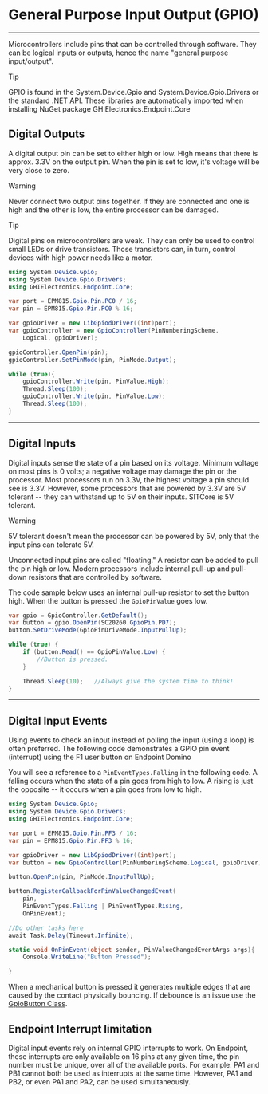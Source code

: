 ﻿# General Purpose Input Output (GPIO)
---
Microcontrollers include pins that can be controlled through software. They can be logical inputs or outputs, hence the name "general purpose input/output".

> [!Tip]
> GPIO is found in the System.Device.Gpio and System.Device.Gpio.Drivers or the standard .NET API. These libraries are automatically imported when installing  NuGet package GHIElectronics.Endpoint.Core 

## Digital Outputs
A digital output pin can be set to either high or low.  High means that there is approx. 3.3V on the output pin. When the pin is set to low, it's voltage will be very close to zero.

> [!Warning]
> Never connect two output pins together. If they are connected and one is high and the other is low, the entire processor can be damaged.

> [!Tip]
> Digital pins on microcontrollers are weak. They can only be used to control small LEDs or drive transistors. Those transistors can, in turn, control devices with high power needs like a motor.

```cs
using System.Device.Gpio;
using System.Device.Gpio.Drivers;
using GHIElectronics.Endpoint.Core;

var port = EPM815.Gpio.Pin.PC0 / 16;
var pin = EPM815.Gpio.Pin.PC0 % 16;

var gpioDriver = new LibGpiodDriver((int)port);
var gpioController = new GpioController(PinNumberingScheme.
    Logical, gpioDriver);

gpioController.OpenPin(pin);
gpioController.SetPinMode(pin, PinMode.Output);

while (true){
    gpioController.Write(pin, PinValue.High);
    Thread.Sleep(100);
    gpioController.Write(pin, PinValue.Low);
    Thread.Sleep(100);
}
```
---

## Digital Inputs
Digital inputs sense the state of a pin based on its voltage. Minimum voltage on most pins is 0 volts; a negative voltage may damage the pin or the processor. Most processors run on 3.3V, the highest voltage a pin should see is 3.3V. However, some processors that are powered by 3.3V are 5V tolerant -- they can withstand up to 5V on their inputs. SITCore is 5V tolerant.

> [!Warning] 
> 5V tolerant doesn't mean the processor can be powered by 5V, only that the input pins can tolerate 5V.

Unconnected input pins are called "floating." A resistor can be added to pull the pin high or low. Modern processors include internal pull-up and pull-down resistors that are controlled by software.

The code sample below uses an internal pull-up resistor to set the button high. When the button is pressed the `GpioPinValue` goes low. 

```cs
var gpio = GpioController.GetDefault();
var button = gpio.OpenPin(SC20260.GpioPin.PD7);
button.SetDriveMode(GpioPinDriveMode.InputPullUp);

while (true) {
    if (button.Read() == GpioPinValue.Low) {
        //Button is pressed.
    } 

    Thread.Sleep(10);   //Always give the system time to think!
}
```
---

## Digital Input Events

Using events to check an input instead of polling the input (using a loop) is often preferred. The following code demonstrates a GPIO pin event (interrupt) using the F1 user button on Endpoint Domino

You will see a reference to a ```PinEventTypes.Falling``` in the following code. A falling occurs when the state of a pin goes from high to low. A rising is just the opposite -- it occurs when a pin goes from low to high. 

```cs
using System.Device.Gpio;
using System.Device.Gpio.Drivers;
using GHIElectronics.Endpoint.Core;

var port = EPM815.Gpio.Pin.PF3 / 16;
var pin = EPM815.Gpio.Pin.PF3 % 16;

var gpioDriver = new LibGpiodDriver((int)port);
var button = new GpioController(PinNumberingScheme.Logical, gpioDriver);

button.OpenPin(pin, PinMode.InputPullUp);

button.RegisterCallbackForPinValueChangedEvent(
    pin,
    PinEventTypes.Falling | PinEventTypes.Rising,
    OnPinEvent);

//Do other tasks here
await Task.Delay(Timeout.Infinite);

static void OnPinEvent(object sender, PinValueChangedEventArgs args){
    Console.WriteLine("Button Pressed");

}
```

When a mechanical button is pressed it generates multiple edges that are caused by the contact physically bouncing. If debounce is an issue use the [GpioButton Class](https://learn.microsoft.com/en-us/dotnet/api/iot.device.button.gpiobutton?view=iot-dotnet-latest).


## Endpoint Interrupt limitation

Digital input events rely on internal GPIO interrupts to work. On Endpoint, these interrupts are only available on 16 pins at any given time, the pin number must be unique, over all of the available ports. For example: PA1 and PB1 cannot both be used as interrupts at the same time. However, PA1 and PB2, or even PA1 and PA2, can be used simultaneously.




